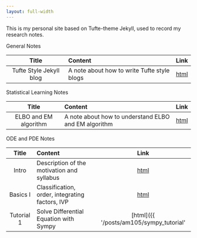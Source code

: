 ```yaml
---
layout: full-width
---
```


This is my personal site based on Tufte-theme Jekyll, used to record my research notes. 


General Notes


|  Title  | Content | Link |
|:--:|:------------|:---:|
|Tufte Style Jekyll blog|A note about how to write Tufte style blogs| [html](syntax)|

Statistical Learning Notes

|  Title  | Content | Link |
|:--:|:------------|:---:|
|ELBO and EM algorithm| A note about how to understand ELBO and EM algorithm| [html](stat/elbo/)|


ODE and PDE Notes

|  Title  | Content | Link |
|:--:|:------------|:---:|
|Intro|Description of the motivation and syllabus| [html](am105)|
|Basics I|Classification, order, integrating factors, IVP| [html](am105/part1/)|
|Tutorial 1|Solve Differential Equation with Sympy| [html]({{ '/posts/am105/sympy_tutorial' | relative_url }})|